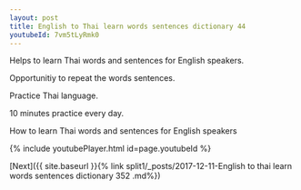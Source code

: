 ```yaml
---
layout: post
title: English to Thai learn words sentences dictionary 44 
youtubeId: 7vm5tLyRmk0
---
```

 
 
Helps to learn Thai words and sentences for English speakers.

Opportunitiy to repeat the words sentences. 

Practice Thai language. 
 
10 minutes practice every day. 
 
How to learn Thai words and sentences for English speakers 
 
{% include youtubePlayer.html id=page.youtubeId %}
 
 
[Next]({{ site.baseurl }}{% link  split1/_posts/2017-12-11-English to thai learn words sentences dictionary 352 .md%})
 
